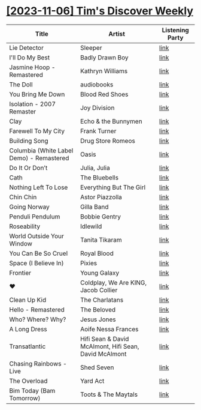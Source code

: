 # [[2023-11-06] Tim's Discover Weekly](https://open.spotify.com/user/zachthehammer/playlist/2qAqqIPQEoek0Xud8cApna)

| Title | Artist | Listening Party |
| --- | --- | --- |
| Lie Detector | Sleeper | [link](https://timstwitterlisteningparty.com/pages/replay/feed_106.html) |
| I'll Do My Best | Badly Drawn Boy | [link](https://timstwitterlisteningparty.com/pages/replay/feed_660.html) |
| Jasmine Hoop - Remastered | Kathryn Williams | [link](https://timstwitterlisteningparty.com/pages/replay/feed_534.html) |
| The Doll | audiobooks | [link](https://timstwitterlisteningparty.com/pages/replay/feed_973.html) |
| You Bring Me Down | Blood Red Shoes | [link](https://timstwitterlisteningparty.com/pages/replay/feed_1249.html) |
| Isolation - 2007 Remaster | Joy Division | [link](https://timstwitterlisteningparty.com/pages/replay/feed_326.html) |
| Clay | Echo & the Bunnymen | [link](https://timstwitterlisteningparty.com/pages/replay/feed_791.html) |
| Farewell To My City | Frank Turner | [link](https://timstwitterlisteningparty.com/pages/replay/feed_1017.html) |
| Building Song | Drug Store Romeos | [link](https://timstwitterlisteningparty.com/pages/replay/feed_871.html) |
| Columbia (White Label Demo) - Remastered | Oasis | [link](https://timstwitterlisteningparty.com/pages/replay/feed_28.html) |
| Do It Or Don’t | Julia, Julia | [link](https://timstwitterlisteningparty.com/pages/replay/feed_1148.html) |
| Cath | The Bluebells | [link](https://timstwitterlisteningparty.com/pages/replay/feed_555.html) |
| Nothing Left To Lose | Everything But The Girl | [link](https://timstwitterlisteningparty.com/pages/replay/feed_1251.html) |
| Chin Chin | Astor Piazzolla | [link](https://timstwitterlisteningparty.com/pages/replay/feed_406.html) |
| Going Norway | Gilla Band | [link](https://timstwitterlisteningparty.com/pages/replay/feed_885.html) |
| Penduli Pendulum | Bobbie Gentry | [link](https://timstwitterlisteningparty.com/pages/replay/feed_357.html) |
| Roseability | Idlewild | [link](https://timstwitterlisteningparty.com/pages/replay/feed_226.html) |
| World Outside Your Window | Tanita Tikaram | [link](https://timstwitterlisteningparty.com/pages/replay/feed_784.html) |
| You Can Be So Cruel | Royal Blood | [link](https://timstwitterlisteningparty.com/pages/replay/feed_394.html) |
| Space (I Believe In) | Pixies | [link](https://timstwitterlisteningparty.com/pages/replay/feed_926.html) |
| Frontier | Young Galaxy | [link](https://timstwitterlisteningparty.com/pages/replay/feed_732.html) |
| ❤️ | Coldplay, We Are KING, Jacob Collier | [link](https://timstwitterlisteningparty.com/pages/replay/feed_944.html) |
| Clean Up Kid | The Charlatans | [link](https://timstwitterlisteningparty.com/pages/replay/feed_434.html) |
| Hello - Remastered | The Beloved | [link](https://timstwitterlisteningparty.com/pages/replay/feed_488.html) |
| Who? Where? Why? | Jesus Jones | [link](https://timstwitterlisteningparty.com/pages/replay/feed_131.html) |
| A Long Dress | Aoife Nessa Frances | [link](https://timstwitterlisteningparty.com/pages/replay/feed_159.html) |
| Transatlantic | Hifi Sean & David McAlmont, Hifi Sean, David McAlmont | [link](https://timstwitterlisteningparty.com/pages/replay/feed_1212.html) |
| Chasing Rainbows - Live | Shed Seven | [link](https://timstwitterlisteningparty.com/pages/replay/feed_593.html) |
| The Overload | Yard Act | [link](https://timstwitterlisteningparty.com/pages/replay/feed_1007.html) |
| Bim Today (Bam Tomorrow) | Toots & The Maytals | [link]() |
